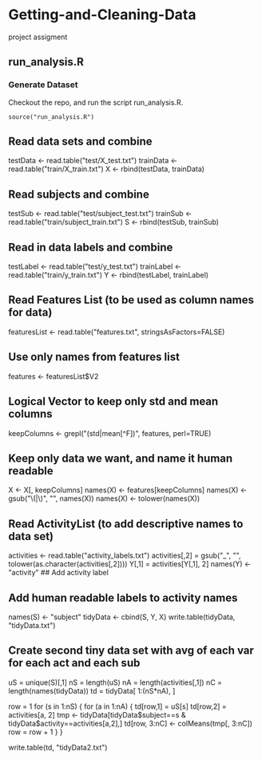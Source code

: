 # Getting-and-Cleaning-Data
project assigment
## run_analysis.R

### Generate Dataset
Checkout the repo, and run the script run_analysis.R. 

`source("run_analysis.R")`

## Read data sets and combine
testData <- read.table("test/X_test.txt")
trainData <- read.table("train/X_train.txt")
X <- rbind(testData, trainData)

## Read subjects and combine
testSub <- read.table("test/subject_test.txt")
trainSub <- read.table("train/subject_train.txt")
S <- rbind(testSub, trainSub)

## Read in data labels and combine
testLabel <- read.table("test/y_test.txt")
trainLabel <- read.table("train/y_train.txt")
Y <- rbind(testLabel, trainLabel)

## Read Features List (to be used as column names for data)
featuresList <- read.table("features.txt", stringsAsFactors=FALSE)

## Use only names from features list
features <- featuresList$V2

## Logical Vector to keep only std and mean columns
keepColumns <- grepl("(std|mean[^F])", features, perl=TRUE)

## Keep only data we want, and name it human readable
X <- X[, keepColumns]
names(X) <- features[keepColumns]
names(X) <- gsub("\\(|\\)", "", names(X))
names(X) <- tolower(names(X))

## Read ActivityList (to add descriptive names to data set)
activities <- read.table("activity_labels.txt")
activities[,2] = gsub("_", "", tolower(as.character(activities[,2])))
Y[,1] = activities[Y[,1], 2]
names(Y) <- "activity" ## Add activity label

## Add human readable labels to activity names
names(S) <- "subject"
tidyData <- cbind(S, Y, X)
write.table(tidyData, "tidyData.txt")

## Create second tiny data set with avg of each var for each act and each sub
uS = unique(S)[,1]
nS = length(uS)
nA = length(activities[,1])
nC = length(names(tidyData))
td = tidyData[ 1:(nS*nA), ]

row = 1
for (s in 1:nS) {
  for (a in 1:nA) {
    td[row,1] = uS[s]
    td[row,2] = activities[a, 2]
    tmp <- tidyData[tidyData$subject==s & tidyData$activity==activities[a,2],]
    td[row, 3:nC] <- colMeans(tmp[, 3:nC])
    row = row + 1
  }
}

write.table(td, "tidyData2.txt")
